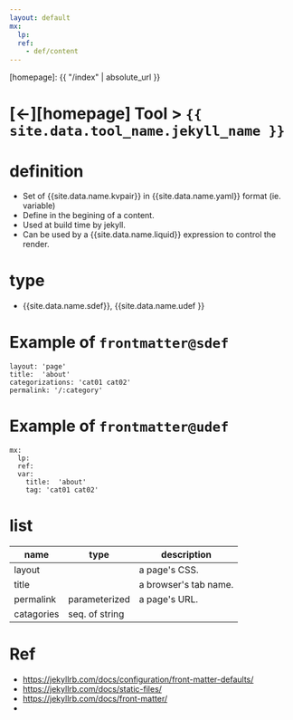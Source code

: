 ```yaml
---
layout: default
mx:
  lp:
  ref:
    - def/content
---
```



[//]: #(Reference)
[homepage]:   {{ "/index" | absolute_url }}

# [&larr;][homepage] Tool > `{{ site.data.tool_name.jekyll_name }}`

# definition
- Set of {{site.data.name.kvpair}} in {{site.data.name.yaml}} format (ie. variable)
- Define in the begining of a content.
- Used at build time by jekyll.
- Can be used by a {{site.data.name.liquid}} expression to control the render.

# type
- {{site.data.name.sdef}}, {{site.data.name.udef }}

# Example of `frontmatter@sdef` 
```shell
layout: 'page'
title:  'about'
categorizations: 'cat01 cat02'
permalink: '/:category'
```

# Example of `frontmatter@udef`
```shell
mx: 
  lp:
  ref:
  var:
    title:  'about'
    tag: 'cat01 cat02'
```

# list
|name|type|description|
|-|-|-|
|layout||a page's CSS.|
|title||a browser's tab name.|
|permalink|parameterized|a page's URL.|
|catagories|seq. of string|

# Ref
- https://jekyllrb.com/docs/configuration/front-matter-defaults/
- https://jekyllrb.com/docs/static-files/
- https://jekyllrb.com/docs/front-matter/
- 